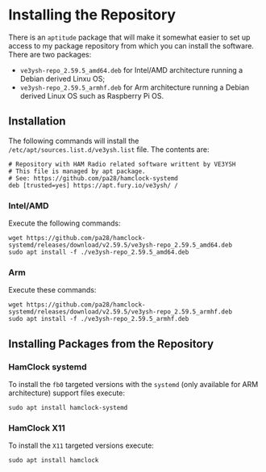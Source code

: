 # Installing the Repository

There is an `aptitude` package that will make it somewhat easier to set up access to my package repository from which you can install the software.
There are two packages:
* `ve3ysh-repo_2.59.5_amd64.deb` for Intel/AMD architecture running a Debian derived Linxu OS;
* `ve3ysh-repo_2.59.5_armhf.deb` for Arm architecture running a Debian derived Linux OS such as Raspberry Pi OS.

## Installation

The following commands will install the `/etc/apt/sources.list.d/ve3ysh.list` file. The contents are:
```
# Repository with HAM Radio related software writtent by VE3YSH
# This file is managed by apt package.
# See: https://github.com/pa28/hamclock-systemd
deb [trusted=yes] https://apt.fury.io/ve3ysh/ /
```

### Intel/AMD

Execute the following commands:
```
wget https://github.com/pa28/hamclock-systemd/releases/download/v2.59.5/ve3ysh-repo_2.59.5_amd64.deb
sudo apt install -f ./ve3ysh-repo_2.59.5_amd64.deb
```
### Arm 

Execute these commands:
```
wget https://github.com/pa28/hamclock-systemd/releases/download/v2.59.5/ve3ysh-repo_2.59.5_armhf.deb
sudo apt install -f ./ve3ysh-repo_2.59.5_armhf.deb
```

## Installing Packages from the Repository

### HamClock systemd

To install the `fb0` targeted versions with the `systemd` (only available for ARM architecture) support files execute:

`sudo apt install hamclock-systemd`

### HamClock X11

To install the `X11` targeted versions execute:

`sudo apt install hamclock`
